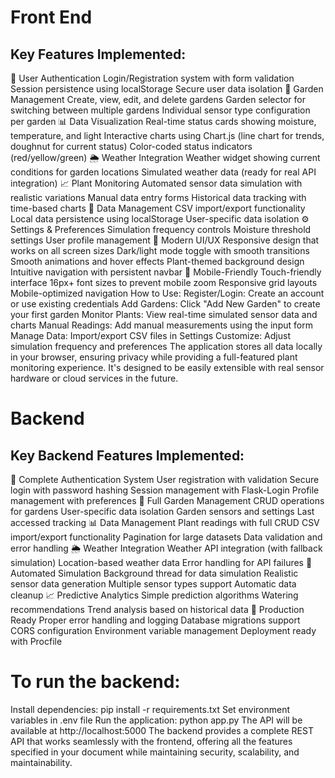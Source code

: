 
# Front End 
## Key Features Implemented:
🔐 User Authentication
Login/Registration system with form validation
Session persistence using localStorage
Secure user data isolation
🌱 Garden Management
Create, view, edit, and delete gardens
Garden selector for switching between multiple gardens
Individual sensor type configuration per garden
📊 Data Visualization
Real-time status cards showing moisture, temperature, and light
Interactive charts using Chart.js (line chart for trends, doughnut for current status)
Color-coded status indicators (red/yellow/green)
🌦️ Weather Integration
Weather widget showing current conditions for garden locations
Simulated weather data (ready for real API integration)
📈 Plant Monitoring
Automated sensor data simulation with realistic variations
Manual data entry forms
Historical data tracking with time-based charts
💾 Data Management
CSV import/export functionality
Local data persistence using localStorage
User-specific data isolation
⚙️ Settings & Preferences
Simulation frequency controls
Moisture threshold settings
User profile management
🎨 Modern UI/UX
Responsive design that works on all screen sizes
Dark/light mode toggle with smooth transitions
Smooth animations and hover effects
Plant-themed background design
Intuitive navigation with persistent navbar
📱 Mobile-Friendly
Touch-friendly interface
16px+ font sizes to prevent mobile zoom
Responsive grid layouts
Mobile-optimized navigation
How to Use:
Register/Login: Create an account or use existing credentials
Add Gardens: Click "Add New Garden" to create your first garden
Monitor Plants: View real-time simulated sensor data and charts
Manual Readings: Add manual measurements using the input form
Manage Data: Import/export CSV files in Settings
Customize: Adjust simulation frequency and preferences
The application stores all data locally in your browser, ensuring privacy while providing a full-featured plant monitoring experience. It's designed to be easily extensible with real sensor hardware or cloud services in the future.


# Backend
## Key Backend Features Implemented:
🔐 Complete Authentication System
User registration with validation
Secure login with password hashing
Session management with Flask-Login
Profile management with preferences
🌱 Full Garden Management
CRUD operations for gardens
User-specific data isolation
Garden sensors and settings
Last accessed tracking
📊 Data Management
Plant readings with full CRUD
CSV import/export functionality
Pagination for large datasets
Data validation and error handling
🌦️ Weather Integration
Weather API integration (with fallback simulation)
Location-based weather data
Error handling for API failures
🤖 Automated Simulation
Background thread for data simulation
Realistic sensor data generation
Multiple sensor types support
Automatic data cleanup
📈 Predictive Analytics
Simple prediction algorithms
Watering recommendations
Trend analysis based on historical data
🔧 Production Ready
Proper error handling and logging
Database migrations support
CORS configuration
Environment variable management
Deployment ready with Procfile


# To run the backend:

Install dependencies: pip install -r requirements.txt
Set environment variables in .env file
Run the application: python app.py
The API will be available at http://localhost:5000
The backend provides a complete REST API that works seamlessly with the frontend, offering all the features specified in your document while maintaining security, scalability, and maintainability.</parameter>
</invoke>